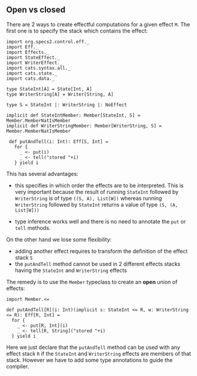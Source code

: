## Open vs closed

There are 2 ways to create effectful computations for a given effect `M`. 
The first one is to specify the stack which contains the effect:

```tut:silent
import org.specs2.control.eff._
import Eff._
import Effects._
import StateEffect._
import WriterEffect._
import cats.syntax.all._
import cats.state._
import cats.data._

type StateInt[A] = State[Int, A]
type WriterString[A] = Writer[String, A]

type S = StateInt |: WriterString |: NoEffect

implicit def StateIntMember: Member[StateInt, S] = Member.MemberNatIsMember
implicit def WriterStringMember: Member[WriterString, S] = Member.MemberNatIsMember

 def putAndTell(i: Int): Eff[S, Int] = 
   for {
     _ <- put(i)
     _ <- tell("stored "+i)
   } yield i
```

This has several advantages:

 - this specifies in which order the effects are to be interpreted. This is very important because the 
   result of running `StateInt` followed by `WriterString` is of type `((S, A), List[W])` whereas running 
   `WriterString` followed by `StateInt` returns a value of type `(S, (A, List[W]))`
    
 - type inference works well and there is no need to annotate the `put` or `tell` methods.   

On the other hand we lose some flexibility:

 - adding another effect requires to transform the definition of the effect stack `S`
 - the `putAndTell` method cannot be used in 2 different effects stacks having the `StateInt` and `WriterString` effects
 
The remedy is to use the `Member` typeclass to create an **open** union of effects: 

```tut
import Member.<=

def putAndTell[R](i: Int)(implicit s: StateInt <= R, w: WriterString <= R): Eff[R, Int] = 
  for {
    _ <- put[R, Int](i)
    _ <- tell[R, String]("stored "+i)
  } yield i
```
 
Here we just declare that the `putAndTell` method can be used with any effect stack `R` if the `StateInt` and `WriterString`
effects are members of that stack. However we have to add some type annotations to guide the compiler. 
